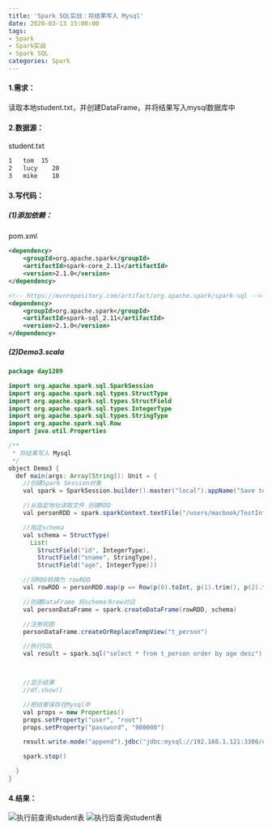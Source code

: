```yaml
---
title: 'Spark SQL实战：将结果写入 Mysql'
date: 2020-03-13 15:00:00
tags: 
- Spark
- Spark实战
- Spark SQL
categories: Spark
---
```


#### 1.需求：
读取本地student.txt，并创建DataFrame，并将结果写入mysql数据库中

#### 2.数据源：

student.txt
```txt
1	tom  15
2	lucy	20
3	mike	18
```

#### 3.写代码：

##### (1)添加依赖：
pom.xml
```xml
<dependency>
    <groupId>org.apache.spark</groupId>
    <artifactId>spark-core_2.11</artifactId>
    <version>2.1.0</version>
</dependency>

<!-- https://mvnrepository.com/artifact/org.apache.spark/spark-sql -->
<dependency>
    <groupId>org.apache.spark</groupId>
    <artifactId>spark-sql_2.11</artifactId>
    <version>2.1.0</version>
</dependency>
```

##### (2)Demo3.scala

```java
package day1209

import org.apache.spark.sql.SparkSession
import org.apache.spark.sql.types.StructType
import org.apache.spark.sql.types.StructField
import org.apache.spark.sql.types.IntegerType
import org.apache.spark.sql.types.StringType
import org.apache.spark.sql.Row
import java.util.Properties

/**
 * 将结果写入 Mysql
 */
object Demo3 {
  def main(args: Array[String]): Unit = {
    //创建Spark Session对象
    val spark = SparkSession.builder().master("local").appName("Save to Mysql").getOrCreate()

    //从指定地址读取文件 创建RDD
    val personRDD = spark.sparkContext.textFile("/users/macbook/TestInfo/student.txt").map(_.split("\t"))

    //指定schema
    val schema = StructType(
      List(
        StructField("id", IntegerType),
        StructField("sname", StringType),
        StructField("age", IntegerType)))

    //将RDD转换为 rowRDD
    val rowRDD = personRDD.map(p => Row(p(0).toInt, p(1).trim(), p(2).toInt))

    //创建DataFrame 将schema与row对应
    val personDataFrame = spark.createDataFrame(rowRDD, schema)

    //注册视图
    personDataFrame.createOrReplaceTempView("t_person")

    //执行SQL
    val result = spark.sql("select * from t_person order by age desc")



    //显示结果
    //df.show()

    //把结果保存在Mysql中
    val props = new Properties()
    props.setProperty("user", "root")
    props.setProperty("password", "000000")

    result.write.mode("append").jdbc("jdbc:mysql://192.168.1.121:3306/company?serverTimezone=UTC&characterEncoding=utf-8", "student", props)

    spark.stop()

  }
}
```

#### 4.结果：
![执行前查询student表](https://imgconvert.csdnimg.cn/aHR0cHM6Ly91cGxvYWQtaW1hZ2VzLmppYW5zaHUuaW8vdXBsb2FkX2ltYWdlcy80MzkxNDA3LWU5OGVmMWY3OTdhMDZkMjAucG5n?x-oss-process=image/format,png)
![执行后查询student表](https://imgconvert.csdnimg.cn/aHR0cHM6Ly91cGxvYWQtaW1hZ2VzLmppYW5zaHUuaW8vdXBsb2FkX2ltYWdlcy80MzkxNDA3LWNlYjcwMmI1OGFmNjNkYTAucG5n?x-oss-process=image/format,png)
